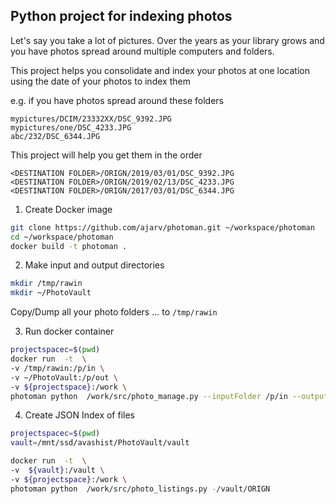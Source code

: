 ## Python project for indexing photos

Let's say you take a lot of pictures. Over the years as your library grows and you have photos spread around 
multiple computers and folders. 

This project helps you consolidate and index your photos at one location using the date of your photos to index them

e.g. if you have photos spread around these folders 

```
mypictures/DCIM/23332XX/DSC_9392.JPG
mypictures/one/DSC_4233.JPG 
abc/232/DSC_6344.JPG
```

This project will help you get them in the order
```
<DESTINATION FOLDER>/ORIGN/2019/03/01/DSC_9392.JPG
<DESTINATION FOLDER>/ORIGN/2019/02/13/DSC_4233.JPG
<DESTINATION FOLDER>/ORIGN/2017/03/01/DSC_6344.JPG
```


1. Create Docker image
```bash
git clone https://github.com/ajarv/photoman.git ~/workspace/photoman
cd ~/workspace/photoman
docker build -t photoman .
```


2. Make input and output directories

```bash
mkdir /tmp/rawin
mkdir ~/PhotoVault
```
Copy/Dump all your photo folders ...  to  `/tmp/rawin`

3. Run docker container

```bash
projectspacec=$(pwd)
docker run  -t  \
-v /tmp/rawin:/p/in \
-v ~/PhotoVault:/p/out \
-v ${projectspace}:/work \
photoman python  /work/src/photo_manage.py --inputFolder /p/in --outputFolder /p/out 

```


4. Create JSON Index of files

```bash
projectspacec=$(pwd)
vault=/mnt/ssd/avashist/PhotoVault/vault

docker run  -t  \
-v  ${vault}:/vault \
-v ${projectspace}:/work \
photoman python  /work/src/photo_listings.py -/vault/ORIGN 

```



